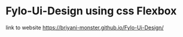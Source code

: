 # Fylo-Ui-Design using css Flexbox



link to website  https://briyani-monster.github.io/Fylo-Ui-Design/
